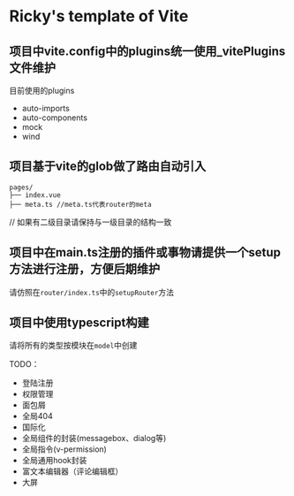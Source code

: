 # Ricky's template of Vite

## 项目中vite.config中的plugins统一使用_vitePlugins文件维护

目前使用的plugins

- auto-imports
- auto-components
- mock
- wind

## 项目基于vite的glob做了路由自动引入

```
pages/
├── index.vue
├── meta.ts //meta.ts代表router的meta
```

// 如果有二级目录请保持与一级目录的结构一致

## 项目中在main.ts注册的插件或事物请提供一个setup方法进行注册，方便后期维护

请仿照在`router/index.ts`中的`setupRouter`方法

## 项目中使用typescript构建

请将所有的类型按模块在`model`中创建

TODO：
- 登陆注册
- 权限管理
- 面包屑
- 全局404
- 国际化
- 全局组件的封装(messagebox、dialog等)
- 全局指令(v-permission)
- 全局通用hook封装
- 富文本编辑器（评论编辑框）
- 大屏